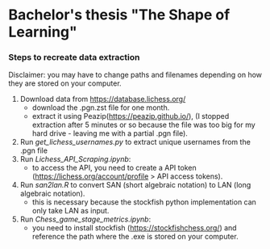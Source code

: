 # Bachelor's thesis "The Shape of Learning"

### Steps to recreate data extraction
Disclaimer: you may have to change paths and filenames depending on how they are stored on your computer.  
1. Download data from https://database.lichess.org/
    - download the .pgn.zst file for one month.
    - extract it using Peazip(https://peazip.github.io/), (I stopped extraction after 5 minutes or so because the file was too big for my hard drive - leaving me with a partial .pgn file). 
2. Run *get_lichess_usernames.py* to extract unique usernames from the .pgn file
3. Run *Lichess_API_Scraping.ipynb*:
    - to access the API, you need to create a API token (https://lichess.org/account/profile > API access tokens).
4. Run *san2lan.R* to convert SAN (short algebraic notation) to LAN (long algebraic notation).
   - this is necessary because the stockfish python implementation can only take LAN as input.
5. Run *Chess_game_stage_metrics.ipynb*:
    - you need to install stockfish (https://stockfishchess.org/) and reference the path where the .exe is stored on your computer.
